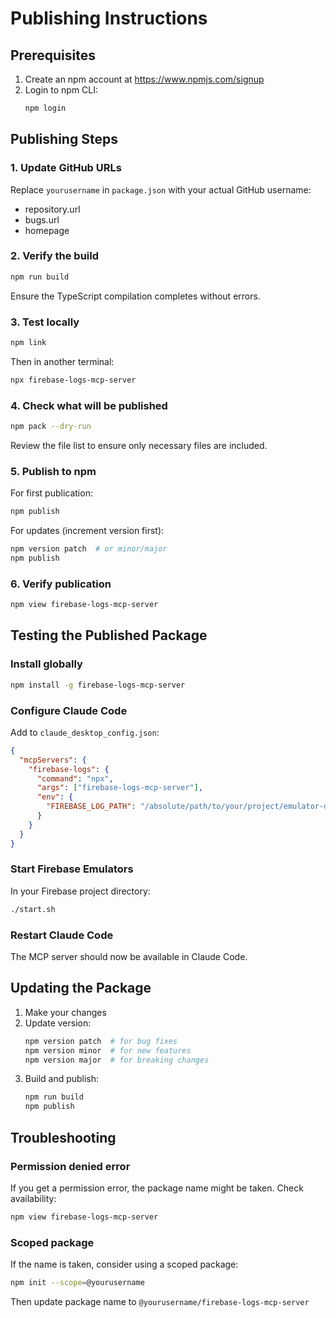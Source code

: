 # Publishing Instructions

## Prerequisites

1. Create an npm account at https://www.npmjs.com/signup
2. Login to npm CLI:
   ```bash
   npm login
   ```

## Publishing Steps

### 1. Update GitHub URLs

Replace `yourusername` in `package.json` with your actual GitHub username:
- repository.url
- bugs.url  
- homepage

### 2. Verify the build

```bash
npm run build
```

Ensure the TypeScript compilation completes without errors.

### 3. Test locally

```bash
npm link
```

Then in another terminal:
```bash
npx firebase-logs-mcp-server
```

### 4. Check what will be published

```bash
npm pack --dry-run
```

Review the file list to ensure only necessary files are included.

### 5. Publish to npm

For first publication:
```bash
npm publish
```

For updates (increment version first):
```bash
npm version patch  # or minor/major
npm publish
```

### 6. Verify publication

```bash
npm view firebase-logs-mcp-server
```

## Testing the Published Package

### Install globally
```bash
npm install -g firebase-logs-mcp-server
```

### Configure Claude Code

Add to `claude_desktop_config.json`:

```json
{
  "mcpServers": {
    "firebase-logs": {
      "command": "npx",
      "args": ["firebase-logs-mcp-server"],
      "env": {
        "FIREBASE_LOG_PATH": "/absolute/path/to/your/project/emulator-debug.log"
      }
    }
  }
}
```

### Start Firebase Emulators

In your Firebase project directory:
```bash
./start.sh
```

### Restart Claude Code

The MCP server should now be available in Claude Code.

## Updating the Package

1. Make your changes
2. Update version:
   ```bash
   npm version patch  # for bug fixes
   npm version minor  # for new features
   npm version major  # for breaking changes
   ```
3. Build and publish:
   ```bash
   npm run build
   npm publish
   ```

## Troubleshooting

### Permission denied error
If you get a permission error, the package name might be taken. Check availability:
```bash
npm view firebase-logs-mcp-server
```

### Scoped package
If the name is taken, consider using a scoped package:
```bash
npm init --scope=@yourusername
```

Then update package name to `@yourusername/firebase-logs-mcp-server`